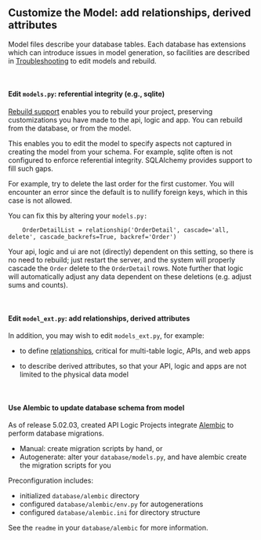## Customize the Model: add relationships, derived attributes
Model files describe your database tables.  Each database has extensions which can introduce issues in model generation, so facilities are described in [Troubleshooting](Troubleshooting) to edit models and rebuild.

&nbsp;

#### Edit ```models.py```: referential integrity (e.g., sqlite)

[Rebuild support](#rebuilding) enables you to rebuild your project, preserving customizations you have made to the api, logic and app.  You can rebuild from the database, or from the model.

This enables you to edit the model to specify aspects not captured in creating the model from your schema.  For example, sqlite often is not configured to enforce referential integrity.  SQLAlchemy provides  support to fill such gaps.

For example, try to delete the last order for the first customer.  You will encounter an error since the default is to nullify foreign keys, which in this case is not allowed.

You can fix this by altering your ```models.py:```

```
    OrderDetailList = relationship('OrderDetail', cascade='all, delete', cascade_backrefs=True, backref='Order')
```

Your api, logic and ui are not (directly) dependent on this setting, so there is no need to rebuild; just restart the server, and the system will properly cascade the `Order` delete to the `OrderDetail` rows.  Note further that logic will automatically adjust any data dependent on these deletions (e.g. adjust sums and counts).

&nbsp;

#### Edit ```model_ext.py```: add relationships, derived attributes
In addition, you may wish to edit ```models_ext.py```, for example:

* to define [relationships](https://github.com/valhuber/LogicBank/wiki/Managing-Rules#database-design), critical for multi-table logic, APIs, and web apps

* to describe derived attributes, so that your API, logic and apps are not limited to the physical data model

&nbsp;

#### Use Alembic to update database schema from model

As of release 5.02.03, created API Logic Projects integrate [Alembic](https://alembic.sqlalchemy.org/en/latest/index.html) to perform database migrations.

* Manual: create migration scripts by hand, or
* Autogenerate: alter your `database/models.py`, and have alembic create the migration scripts for you

Preconfiguration includes:

* initialized `database/alembic` directory
* configured `database/alembic/env.py` for autogenerations
* configured `database/alembic.ini` for directory structure

See the `readme` in your `database/alembic` for more information.
